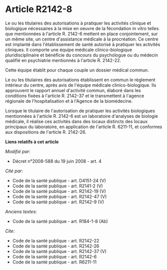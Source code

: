 # Article R2142-8

Le ou les titulaires des autorisations à pratiquer les activités clinique et biologique nécessaires à la mise en oeuvre de la
fécondation in vitro telles que mentionnées à l'article R. 2142-6 mettent en place conjointement, sur un même site, un centre
d'assistance médicale à la procréation. Ce centre est implanté dans l'établissement de santé autorisé à pratiquer les
activités cliniques. Il comporte une équipe médicale clinico-biologique pluridisciplinaire et bénéficie du concours du
psychologue ou du médecin qualifié en psychiatrie mentionnés à l'article R. 2142-22. 

Cette équipe établit pour chaque couple un dossier médical commun. 

Le ou les titulaires des autorisations établissent en commun le règlement intérieur du centre, après avis de l'équipe
médicale clinico-biologique. Ils approuvent le rapport annuel d'activité commun, élaboré dans les conditions fixées à
l'article R. 2142-37 et le transmettent à l'agence régionale de l'hospitalisation et à l'Agence de la biomédecine. 

Lorsque le titulaire de l'autorisation de pratiquer les activités biologiques mentionnées à l'article R. 2142-6 est un
laboratoire d'analyses de biologie médicale, il réalise ces activités dans des locaux distincts des locaux principaux du
laboratoire, en application de l'article R. 6211-11, et conformes aux dispositions de l'article R. 2142-26.

**Liens relatifs à cet article**

_Modifié par_:

  - Décret n°2008-588 du 19 juin 2008 - art. 4

_Cité par_:

  - Code de la santé publique - art. D4151-24 (V)
  - Code de la santé publique - art. R2141-2 (V)
  - Code de la santé publique - art. R2142-19 (V)
  - Code de la santé publique - art. R2142-47 (V)
  - Code de la santé publique - art. R2142-9 (V)

_Anciens textes_:

  - Code de la santé publique - art. R184-1-8 (Ab)

_Cite_:

  - Code de la santé publique - art. R2142-22
  - Code de la santé publique - art. R2142-26
  - Code de la santé publique - art. R2142-37 (V)
  - Code de la santé publique - art. R2142-6
  - Code de la santé publique - art. R6211-11
